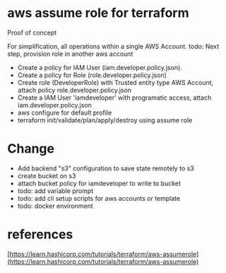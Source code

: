 # aws assume role for terraform

Proof of concept

For simplification, all operations within a single AWS Account.
todo: Next step, provision role in another aws account

- Create a policy for IAM User (iam.developer.policy.json).
- Create a policy for Role (role.developer.policy.json)
- Create role (DeveloperRole) with Trusted entity type AWS Account, attach policy role.developer.policy.json
- Create a IAM User 'iamdeveloper' with programatic access, attach iam.developer.policy.json
- aws configure for default profile
- terraform init/validate/plan/apply/destroy using assume role

# Change
- Add backend "s3" configuration to save state remotely to s3
- create bucket on s3
- attach bucket policy for iamdeveloper to write to bucket
- todo: add variable prompt
- todo: add cli setup scripts for aws accounts or template
- todo: docker environment



# references

[https://learn.hashicorp.com/tutorials/terraform/aws-assumerole](https://learn.hashicorp.com/tutorials/terraform/aws-assumerole)
